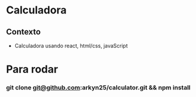 # Calculadora

## Contexto 
- Calculadora usando react, html/css, javaScript


# Para rodar

### git clone git@github.com:arkyn25/calculator.git && npm install
